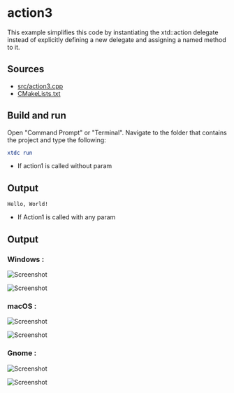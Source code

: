 # action3

This example simplifies this code by instantiating the xtd::action delegate instead of explicitly defining a new delegate and assigning a named method to it.

## Sources

* [src/action3.cpp](src/action3.cpp)
* [CMakeLists.txt](CMakeLists.txt)

## Build and run

Open "Command Prompt" or "Terminal". Navigate to the folder that contains the project and type the following:

```cmake
xtdc run
```

* If action1 is called without param

## Output

```
Hello, World!
```

* If Action1 is called with any param

## Output

### Windows :

![Screenshot](../../../../docs/pictures/examples/hello_world_message_box3_w.png)

![Screenshot](../../../../docs/pictures/examples/hello_world_message_box3_wd.png)

### macOS :

![Screenshot](../../../../docs/pictures/examples/hello_world_message_box3_m.png)

![Screenshot](../../../../docs/pictures/examples/hello_world_message_box3_md.png)

### Gnome :

![Screenshot](../../../../docs/pictures/examples/hello_world_message_box3_g.png)

![Screenshot](../../../../docs/pictures/examples/hello_world_message_box3_gd.png)
